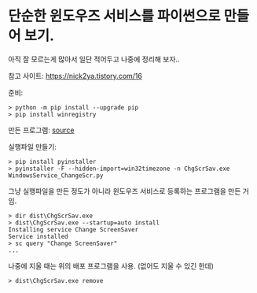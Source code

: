 # 단순한 윈도우즈 서비스를 파이썬으로 만들어 보기.


아직 잘 모르는게 많아서 일단 적어두고 나중에 정리해 보자..

참고 사이트: https://nick2ya.tistory.com/16

준비:
```
> python -m pip install --upgrade pip
> pip install winregistry

```

만든 프로그램: [source](./WindowsService_ChangeScr.py)

실행파일 만들기:
```
> pip install pyinstaller
> pyinstaller -F --hidden-import=win32timezone -n ChgScrSav.exe WindowsService_ChangeScr.py
```

그냥 실행파일을 만든 정도가 아니라 윈도우즈 서비스로 등록하는 프로그램을 만든 거임.

```
> dir dist\ChgScrSav.exe
> dist\ChgScrSav.exe --startup=auto install
Installing service Change ScreenSaver
Service installed
> sc query "Change ScreenSaver"
...
```

나중에 지울 때는 위의 배포 프로그램을 사용. (없어도 지울 수 있긴 한데)
```
> dist\ChgScrSav.exe remove
```
